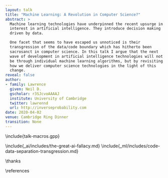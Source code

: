 ```yaml
---
layout: talk
title: "Machine Learning: A Revolution in Computer Science?"
abstract: >
  Machine learning technologies have underpinned the recent upsurge in
  interest in artificial intelligence. They introduce decision making
  driven by data.

  One facet that seems to have escaped us unnoticed is their
  transgression of the data/code boundary which has hitherto been
  sacrosanct in computer science. In this talk I argue that the next
  wave of development in artificial intelligence technologies will not
  be through individual machine learning algorithms, but by revisiting
  how we deliver computer science technologies in the light of this
  change.
reveal: false
author:
- family: Lawrence
  given: Neil D.
  gscholar: r3SJcvoAAAAJ
  institute: University of Cambridge
  twitter: lawrennd
  url: http://inverseprobability.com
date: 2020-04-02
venue: Cambridge Ring Dinner
transition: None
---
```


\include{talk-macros.gpp}

\include{_ai/includes/the-great-ai-fallacy.md}
\include{_ml/includes/code-data-separation-transgression.md}

\thanks

\references

